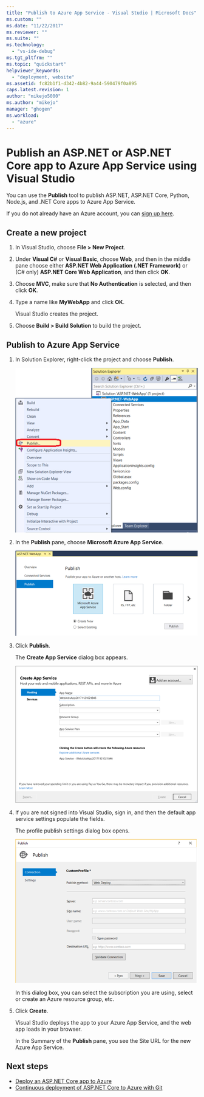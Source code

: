 ```yaml
---
title: "Publish to Azure App Service - Visual Studio | Microsoft Docs"
ms.custom: ""
ms.date: "11/22/2017"
ms.reviewer: ""
ms.suite: ""
ms.technology: 
  - "vs-ide-debug"
ms.tgt_pltfrm: ""
ms.topic: "quickstart"
helpviewer_keywords: 
  - "deployment, website"
ms.assetid: fc82b1f1-d342-4b82-9a44-590479f0a895
caps.latest.revision: 1
author: "mikejo5000"
ms.author: "mikejo"
manager: "ghogen"
ms.workload: 
  - "azure"
---
```

# Publish an ASP.NET or ASP.NET Core app to Azure App Service using Visual Studio

You can use the **Publish** tool to publish ASP.NET, ASP.NET Core, Python, Node.js, and .NET Core apps to Azure App Service.

If you do not already have an Azure account, you can [sign up here](https://azure.microsoft.com/free/?ref=microsoft.com&utm_source=microsoft.com&utm_medium=doc&utm_campaign=visualstudio).

## Create a new project 

1. In Visual Studio, choose **File > New Project**.

1. Under **Visual C#** or **Visual Basic**, choose **Web**, and then in the middle pane choose either **ASP.NET Web Application (.NET Framework)** or (C# only) **ASP.NET Core Web Application**, and then click **OK**.

1. Choose **MVC**, make sure that **No Authentication** is selected, and then click **OK**.

1. Type a name like **MyWebApp** and click **OK**.

    Visual Studio creates the project.

1. Choose **Build > Build Solution** to build the project.

## Publish to Azure App Service

1. In Solution Explorer, right-click the project and choose **Publish**.

    ![Choose Publish](../deployment/media/quickstart-publish-aspnet.png "Choose Publish")

1. In the **Publish** pane, choose **Microsoft Azure App Service**.

    ![Choose Azure App Service](../deployment/media/quickstart-publish-azure.png "Choose Azure App Service")

1. Click **Publish**.

    The **Create App Service** dialog box appears.

    ![Create App Service](../deployment/media/quickstart-publish-settings-app-service.png "Create Azure App Service")
    
1. If you are not signed into Visual Studio, sign in, and then the default app service settings populate the fields.

    The profile publish settings dialog box opens.

    ![Choose Folder](../deployment/media/quickstart-publish-settings-web.png "Choose Folder")

    In this dialog box, you can select the subscription you are using, select or create an Azure resource group, etc.

1. Click **Create**.

    Visual Studio deploys the app to your Azure App Service, and the web app loads in your browser.

    In the Summary of the **Publish** pane, you see the Site URL for the new Azure App Service.

## Next steps

- [Deploy an ASP.NET Core app to Azure](/aspnet/core/tutorials/publish-to-azure-webapp-using-vs)
- [Continuous deployment of ASP.NET Core to Azure with Git](/aspnet/core/publishing/azure-continuous-deployment)
